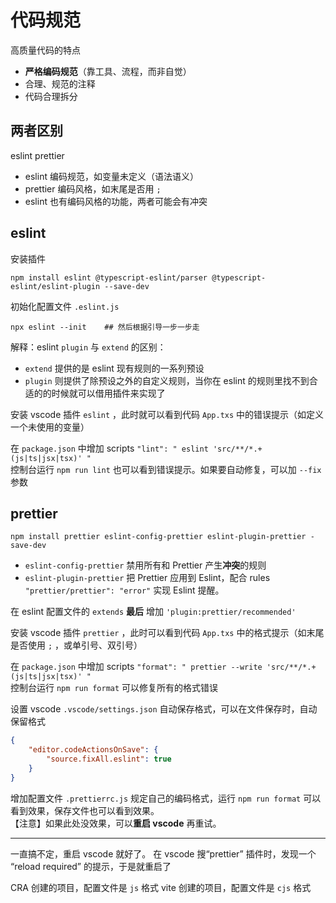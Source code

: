 # 代码规范

高质量代码的特点

- **严格编码规范**（靠工具、流程，而非自觉）
- 合理、规范的注释
- 代码合理拆分

## 两者区别

eslint prettier

- eslint 编码规范，如变量未定义（语法语义）
- prettier 编码风格，如末尾是否用 `;`
- eslint 也有编码风格的功能，两者可能会有冲突

## eslint

安装插件

```shell
npm install eslint @typescript-eslint/parser @typescript-eslint/eslint-plugin --save-dev
```

初始化配置文件 `.eslint.js`

```shell
npx eslint --init    ## 然后根据引导一步一步走
```

解释：eslint `plugin` 与 `extend` 的区别：

- `extend` 提供的是 eslint 现有规则的一系列预设
- `plugin` 则提供了除预设之外的自定义规则，当你在 eslint 的规则里找不到合适的的时候就可以借用插件来实现了

安装 vscode 插件 `eslint` ，此时就可以看到代码 `App.txs` 中的错误提示（如定义一个未使用的变量）

在 `package.json` 中增加 scripts `"lint": " eslint 'src/**/*.+(js|ts|jsx|tsx)' "` <br>
控制台运行 `npm run lint` 也可以看到错误提示。如果要自动修复，可以加 `--fix` 参数

## prettier

```
npm install prettier eslint-config-prettier eslint-plugin-prettier -save-dev
```

- `eslint-config-prettier` 禁用所有和 Prettier 产生**冲突**的规则
- `eslint-plugin-prettier` 把 Prettier 应用到 Eslint，配合 rules `"prettier/prettier": "error"` 实现 Eslint 提醒。

在 eslint 配置文件的 `extends` **最后** 增加 `'plugin:prettier/recommended'`

安装 vscode 插件 `prettier` ，此时可以看到代码 `App.txs` 中的格式提示（如末尾是否使用 `;` ，或单引号、双引号）

在 `package.json` 中增加 scripts `"format": " prettier --write 'src/**/*.+(js|ts|jsx|tsx)' "` <br>
控制台运行 `npm run format` 可以修复所有的格式错误

设置 vscode `.vscode/settings.json` 自动保存格式，可以在文件保存时，自动保留格式

```json
{
    "editor.codeActionsOnSave": {
        "source.fixAll.eslint": true
    }
}
```

增加配置文件 `.prettierrc.js` 规定自己的编码格式，运行 `npm run format` 可以看到效果，保存文件也可以看到效果。<br>
【注意】如果此处没效果，可以**重启 vscode** 再重试。

------

一直搞不定，重启 vscode 就好了。
在 vscode 搜“prettier” 插件时，发现一个 “reload required” 的提示，于是就重启了

CRA 创建的项目，配置文件是 `js` 格式
vite 创建的项目，配置文件是 `cjs` 格式